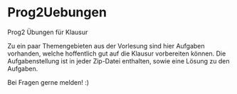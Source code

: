 # Prog2Uebungen
Prog2 Übungen für Klausur

Zu ein paar Themengebieten aus der Vorlesung sind hier Aufgaben vorhanden, welche hoffentlich gut auf die Klausur vorbereiten können.
Die Aufgabenstellung ist in jeder Zip-Datei enthalten, sowie eine Lösung zu den Aufgaben.

Bei Fragen gerne melden! :)
